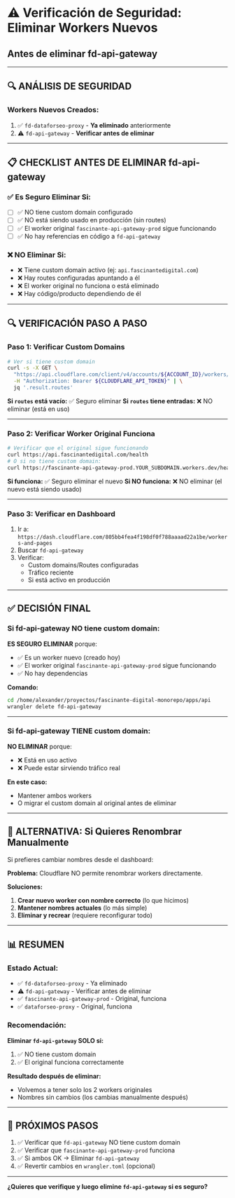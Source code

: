 # ⚠️ Verificación de Seguridad: Eliminar Workers Nuevos
## Antes de eliminar fd-api-gateway

---

## 🔍 **ANÁLISIS DE SEGURIDAD**

### **Workers Nuevos Creados:**
1. ✅ `fd-dataforseo-proxy` - **Ya eliminado** anteriormente
2. ⚠️ `fd-api-gateway` - **Verificar antes de eliminar**

---

## 📋 **CHECKLIST ANTES DE ELIMINAR fd-api-gateway**

### **✅ Es Seguro Eliminar Si:**
- [ ] ✅ NO tiene custom domain configurado
- [ ] ✅ NO está siendo usado en producción (sin routes)
- [ ] ✅ El worker original `fascinante-api-gateway-prod` sigue funcionando
- [ ] ✅ No hay referencias en código a `fd-api-gateway`

### **❌ NO Eliminar Si:**
- ❌ Tiene custom domain activo (ej: `api.fascinantedigital.com`)
- ❌ Hay routes configuradas apuntando a él
- ❌ El worker original no funciona o está eliminado
- ❌ Hay código/producto dependiendo de él

---

## 🔍 **VERIFICACIÓN PASO A PASO**

### **Paso 1: Verificar Custom Domains**

```bash
# Ver si tiene custom domain
curl -s -X GET \
  "https://api.cloudflare.com/client/v4/accounts/${ACCOUNT_ID}/workers/scripts/fd-api-gateway" \
  -H "Authorization: Bearer ${CLOUDFLARE_API_TOKEN}" | \
  jq '.result.routes'
```

**Si `routes` está vacío:** ✅ Seguro eliminar
**Si `routes` tiene entradas:** ❌ NO eliminar (está en uso)

---

### **Paso 2: Verificar Worker Original Funciona**

```bash
# Verificar que el original sigue funcionando
curl https://api.fascinantedigital.com/health
# O si no tiene custom domain:
curl https://fascinante-api-gateway-prod.YOUR_SUBDOMAIN.workers.dev/health
```

**Si funciona:** ✅ Seguro eliminar el nuevo
**Si NO funciona:** ❌ NO eliminar (el nuevo está siendo usado)

---

### **Paso 3: Verificar en Dashboard**

1. Ir a: `https://dash.cloudflare.com/805bb4fea4f198df0f788aaaad22a1be/workers-and-pages`
2. Buscar `fd-api-gateway`
3. Verificar:
   - Custom domains/Routes configuradas
   - Tráfico reciente
   - Si está activo en producción

---

## ✅ **DECISIÓN FINAL**

### **Si fd-api-gateway NO tiene custom domain:**

**ES SEGURO ELIMINAR** porque:
- ✅ Es un worker nuevo (creado hoy)
- ✅ El worker original `fascinante-api-gateway-prod` sigue funcionando
- ✅ No hay dependencias

**Comando:**
```bash
cd /home/alexander/proyectos/fascinante-digital-monorepo/apps/api
wrangler delete fd-api-gateway
```

---

### **Si fd-api-gateway TIENE custom domain:**

**NO ELIMINAR** porque:
- ❌ Está en uso activo
- ❌ Puede estar sirviendo tráfico real

**En este caso:**
- Mantener ambos workers
- O migrar el custom domain al original antes de eliminar

---

## 🔄 **ALTERNATIVA: Si Quieres Renombrar Manualmente**

Si prefieres cambiar nombres desde el dashboard:

**Problema:** Cloudflare NO permite renombrar workers directamente.

**Soluciones:**
1. **Crear nuevo worker con nombre correcto** (lo que hicimos)
2. **Mantener nombres actuales** (lo más simple)
3. **Eliminar y recrear** (requiere reconfigurar todo)

---

## 📊 **RESUMEN**

### **Estado Actual:**
- ✅ `fd-dataforseo-proxy` - Ya eliminado
- ⚠️ `fd-api-gateway` - Verificar antes de eliminar
- ✅ `fascinante-api-gateway-prod` - Original, funciona
- ✅ `dataforseo-proxy` - Original, funciona

### **Recomendación:**
**Eliminar `fd-api-gateway` SOLO si:**
1. ✅ NO tiene custom domain
2. ✅ El original funciona correctamente

**Resultado después de eliminar:**
- Volvemos a tener solo los 2 workers originales
- Nombres sin cambios (los cambias manualmente después)

---

## 🎯 **PRÓXIMOS PASOS**

1. ✅ Verificar que `fd-api-gateway` NO tiene custom domain
2. ✅ Verificar que `fascinante-api-gateway-prod` funciona
3. ✅ Si ambos OK → Eliminar `fd-api-gateway`
4. ✅ Revertir cambios en `wrangler.toml` (opcional)

---

**¿Quieres que verifique y luego elimine `fd-api-gateway` si es seguro?**
